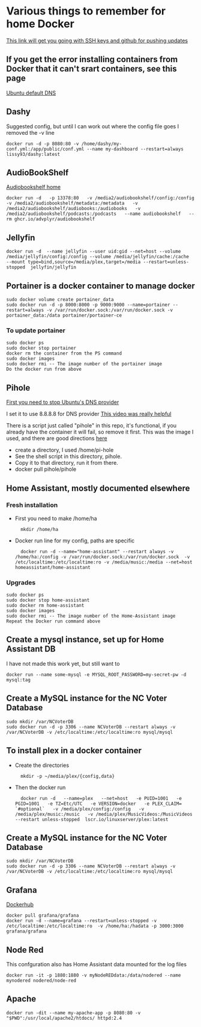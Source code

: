 # Various things to remember for home Docker 

[This link will get you going with SSH keys and github for pushing updates](https://linuxkamarada.com/en/2019/07/14/using-git-with-ssh-keys/#.YhEAZ3XMLHU)


## If you get the error installing containers from Docker that it can't srart containers, see this page
[Ubuntu default DNS](https://www.mail-archive.com/ubuntu-bugs@lists.ubuntu.com/msg5968593.html)



## Dashy

 Suggested config, but until I can work out where the config file goes I removed the -v line
	
	docker run -d -p 8080:80 -v /home/dashy/my-conf.yml:/app/public/conf.yml --name my-dashboard --restart=always lissy93/dashy:latest

## AudioBookShelf
[Audiobookshelf home](https://www.audiobookshelf.org/)

	docker run -d   -p 13378:80   -v /media2/audiobookshelf/config:/config   -v /media2/audiobookshelf/metadata:/metadata   -v /media2/audiobookshelf/audiobooks:/audiobooks   -v /media2/audiobookshelf/podcasts:/podcasts   --name audiobookshelf   --rm ghcr.io/advplyr/audiobookshelf



## Jellyfin

	docker run -d  --name jellyfin --user uid:gid --net=host --volume /media/jellyfin/config:/config --volume /media/jellyfin/cache:/cache  --mount type=bind,source=/media/plex,target=/media --restart=unless-stopped  jellyfin/jellyfin



## Portainer is a docker container to manage docker
	sudo docker volume create portainer_data
	sudo docker run -d -p 8000:8000 -p 9000:9000 --name=portainer --restart=always -v /var/run/docker.sock:/var/run/docker.sock -v portainer_data:/data portainer/portainer-ce

### To update portainer
	sudo docker ps
	sudo docker stop portainer
	docker rm the container from the PS command
	sudo docker images
	sudo docker rmi -- The image number of the portainer image
	Do the docker run from above

## Pihole
[First you need to stop Ubuntu's DNS provider](https://www.linuxuprising.com/2020/07/ubuntu-how-to-free-up-port-53-used-by.html)

I set it to use 8.8.8.8 for DNS provider
[This video was really helpful](https://www.youtube.com/watch?v=dH3DdLy574M&t=160s&ab_channel=NetworkChuck)

There is a script just called "pihole" in this repo, it's functional, if you already have the container it will fail, so remove it first. This was the image I used, and there are good directions [here](https://hub.docker.com/r/pihole/pihole)
- create a directory, I used /home/pi-hole	
- See the shell script in this directory, pihole.  
- Copy it to that directory, run it from there.
- docker pull pihole/pihole


## Home Assistant, mostly documented elsewhere
### Fresh installation
- First you need to make /home/ha

		mkdir /home/ha
- Docker run line for my config, paths are specific

		docker run -d --name="home-assistant" --restart always -v /home/ha:/config -v /var/run/docker.sock:/var/run/docker.sock  -v  /etc/localtime:/etc/localtime:ro -v /media/music:/media --net=host homeassistant/home-assistant


### Upgrades

	sudo docker ps
    sudo docker stop home-assistant
	sudo docker rm home-assistant
    sudo docker images
    sudo docker rmi -- The image number of the Home-Assistant image
	Repeat the Docker run command above

## Create a mysql instance, set up for Home Assistant DB
I have not made this work yet, but still want to

	docker run --name some-mysql -e MYSQL_ROOT_PASSWORD=my-secret-pw -d mysql:tag

## Create a MySQL instance for the NC Voter Database 
	sudo mkdir /var/NCVoterDB
	sudo docker run -d -p 3306 --name NCVoterDB --restart always -v /var/NCVoterDB -v /etc/localtime:/etc/localtime:ro mysql/mysql



## To install plex in a docker container

- Create the directories

		mkdir -p ~/media/plex/{config,data}

- Then the docker run

		docker run -d   --name=plex   --net=host   -e PUID=1001   -e PGID=1001   -e TZ=Etc/UTC   -e VERSION=docker   -e PLEX_CLAIM= `#optional`   -v /media/plex/config:/config   -v /media/plex/music:/music   -v /media/plex/MusicVideos:/MusicVideos   --restart unless-stopped  lscr.io/linuxserver/plex:latest




## Create a MySQL instance for the NC Voter Database 
	sudo mkdir /var/NCVoterDB
	sudo docker run -d -p 3306 --name NCVoterDB --restart always -v /var/NCVoterDB -v /etc/localtime:/etc/localtime:ro mysql/mysql


## Grafana
[Dockerhub](https://hub.docker.com/r/grafana/grafana)

	docker pull grafana/grafana
	docker run -d --name=grafana --restart=unless-stopped -v /etc/localtime:/etc/localtime:ro  -v /home/ha:/hadata -p 3000:3000 grafana/grafana



## Node Red 
This confguration also has Home Assistant data mounted for the log files

	docker run -it -p 1880:1880 -v myNodeREDdata:/data/nodered --name mynodered nodered/node-red


## Apache
	docker run -dit --name my-apache-app -p 8080:80 -v "$PWD":/usr/local/apache2/htdocs/ httpd:2.4
